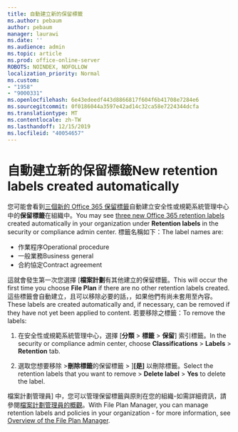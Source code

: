 ```yaml
---
title: 自動建立新的保留標籤
ms.author: pebaum
author: pebaum
manager: laurawi
ms.date: ''
ms.audience: admin
ms.topic: article
ms.prod: office-online-server
ROBOTS: NOINDEX, NOFOLLOW
localization_priority: Normal
ms.custom:
- "1958"
- "9000331"
ms.openlocfilehash: 6e43edeedf443d8866817f604f6b41708e7284e6
ms.sourcegitcommit: 0f0186044a3597e42ad14c32ca58e7224344dcfa
ms.translationtype: MT
ms.contentlocale: zh-TW
ms.lasthandoff: 12/15/2019
ms.locfileid: "40054657"
---
```

# <a name="new-retention-labels-created-automatically"></a><span data-ttu-id="18e6e-102">自動建立新的保留標籤</span><span class="sxs-lookup"><span data-stu-id="18e6e-102">New retention labels created automatically</span></span>

<span data-ttu-id="18e6e-103">您可能會看到[三個新的 Office 365 保留標籤](https://docs.microsoft.com/office365/securitycompliance/file-plan-manager#default-retention-labels-and-label-policy)自動建立安全性或規範系統管理中心中的**保留標籤**在組織中。</span><span class="sxs-lookup"><span data-stu-id="18e6e-103">You may see [three new Office 365 retention labels](https://docs.microsoft.com/office365/securitycompliance/file-plan-manager#default-retention-labels-and-label-policy) created automatically in your organization under **Retention labels** in the security or compliance admin center.</span></span> <span data-ttu-id="18e6e-104">標籤名稱如下：</span><span class="sxs-lookup"><span data-stu-id="18e6e-104">The label names are:</span></span>

- <span data-ttu-id="18e6e-105">作業程序</span><span class="sxs-lookup"><span data-stu-id="18e6e-105">Operational procedure</span></span>
- <span data-ttu-id="18e6e-106">一般業務</span><span class="sxs-lookup"><span data-stu-id="18e6e-106">Business general</span></span>
- <span data-ttu-id="18e6e-107">合約協定</span><span class="sxs-lookup"><span data-stu-id="18e6e-107">Contract agreement</span></span>

<span data-ttu-id="18e6e-108">這就會發生第一次您選擇 [**檔案計劃**有其他建立的保留標籤。</span><span class="sxs-lookup"><span data-stu-id="18e6e-108">This will occur the first time you choose **File Plan** if there are no other retention labels created.</span></span> <span data-ttu-id="18e6e-109">這些標籤會自動建立，且可以移除必要的話，，如果他們有尚未套用至內容。</span><span class="sxs-lookup"><span data-stu-id="18e6e-109">These labels are created automatically and, if necessary, can be removed if they have not yet been applied to content.</span></span> <span data-ttu-id="18e6e-110">若要移除之標籤：</span><span class="sxs-lookup"><span data-stu-id="18e6e-110">To remove the labels:</span></span>

1. <span data-ttu-id="18e6e-111">在安全性或規範系統管理中心，選擇 [**分類** > **標籤** > **保留**] 索引標籤。</span><span class="sxs-lookup"><span data-stu-id="18e6e-111">In the security or compliance admin center, choose **Classifications** > **Labels** > **Retention** tab.</span></span>

1. <span data-ttu-id="18e6e-112">選取您想要移除 >**刪除標籤**的保留標籤 > ]**[是]** 以刪除標籤。</span><span class="sxs-lookup"><span data-stu-id="18e6e-112">Select the retention labels that you want to remove > **Delete label** > **Yes** to delete the label.</span></span>

<span data-ttu-id="18e6e-113">檔案計劃管理員] 中，您可以管理保留標籤與原則在您的組織-如需詳細資訊，請參閱[檔案計劃管理員的概觀](https://docs.microsoft.com/office365/securitycompliance/file-plan-manager)。</span><span class="sxs-lookup"><span data-stu-id="18e6e-113">With File Plan Manager, you can manage retention labels and policies in your organization - for more information, see [Overview of the File Plan Manager](https://docs.microsoft.com/office365/securitycompliance/file-plan-manager).</span></span>